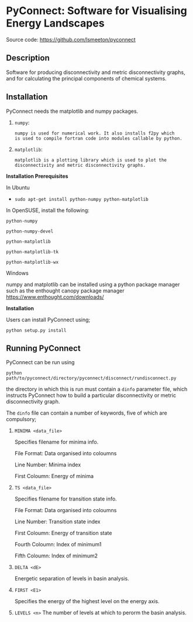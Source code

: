 # PyConnect: Software for Visualising Energy Landscapes #

Source code: https://github.com/lsmeeton/pyconnect

## Description ##
Software for producing disconnectivity and metric disconnectivity graphs, and for calculating the principal components of chemical systems.


## Installation ##
PyConnect needs the matplotlib and numpy packages.

1. `numpy`:

       numpy is used for numerical work. It also installs f2py which
       is used to compile fortran code into modules callable by python.

2. `matplotlib`:

       matplotlib is a plotting library which is used to plot the disconnectivity and metric disconnectivity graphs.

**Installation Prerequisites**

In Ubuntu

- `sudo apt-get install python-numpy python-matplotlib`

In OpenSUSE, install the following:

`python-numpy`

`python-numpy-devel`

`python-matplotlib`

`python-matplotlib-tk`

`python-matplotlib-wx`

Windows

numpy and matplotlib can be installed using a python package manager such as the enthought canopy package manager https://www.enthought.com/downloads/

**Installation**

Users can install PyConnect using;

    python setup.py install

## Running PyConnect ##
PyConnect can be run using 

    python path/to/pyconnect/directory/pyconnect/disconnect/rundisconnect.py

the directory in which this is run must contain a `dinfo` parameter file, which instructs PyConnect how to build a particular disconnectivity or metric disconnectivity graph.

The `dinfo` file can contain a number of keywords, five of which are compulsory;

1. `MINIMA <data_file>`
        
	Specifies filename for minima info.
	
	File Format: Data organised into coloumns
	
	Line Number: Minima index
	
	First Coloumn: Energy of minima

2. `TS <data_file>`
	
	Specifies filename for transition state info.

	File Format: Data organised into coloumns
	
	Line Number: Transition state index
	
	First Coloumn: Energy of transition state

	Fourth Coloumn:  Index of minimum1

	Fifth Coloumn: Index of minimum2

3. `DELTA <dE>`
	
	Energetic separation of levels in basin analysis.

4. `FIRST <E1>`
	
	Specifies the energy of the highest level on the energy axis.

5. `LEVELS <n>`
	The number of levels at which to perorm the basin analysis.


